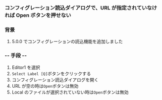 ### コンフィグレーション読込ダイアログで、URL が指定されていなければ Open ボタンを押せない

### 背景

1.  5.0.0 でコンフィグレーションの読込機能を追加しました

### -- 手段 --

1.  Editor1 を選択
2.  `Select Label [Q]`ボタンをクリックする
3.  コンフィグレーション読込ダイアログを開く
4.  URL が空の時は`Open`ボタンは無効
5.  Local のファイルが選択されていない時は`Open`ボタンは無効
